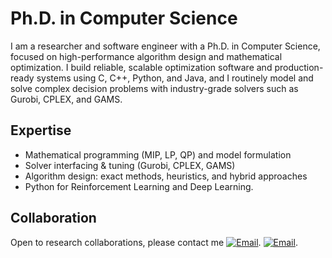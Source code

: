 # Ph.D. in Computer Science

I am a researcher and software engineer with a Ph.D. in Computer Science, focused on high-performance algorithm design and mathematical optimization. I build reliable, scalable optimization software and production-ready systems using C, C++, Python, and Java, and I routinely model and solve complex decision problems with industry-grade solvers such as Gurobi, CPLEX, and GAMS.

## Expertise
- Mathematical programming (MIP, LP, QP) and model formulation
- Solver interfacing & tuning (Gurobi, CPLEX, GAMS)
- Algorithm design: exact methods, heuristics, and hybrid approaches
- Python for Reinforcement Learning and Deep Learning. 

## Collaboration
Open to research collaborations, please contact me [![Email](https://img.shields.io/badge/Email-333333?style=flat&logo=minutemailer&logoColor=white)](mailto:ivpenaarenas@gmail.com).
[![Email](https://img.shields.io/badge/Email-D14836?style=flat&logo=gmail&logoColor=white)](mailto:ivpenaarenas@gmail.com).

